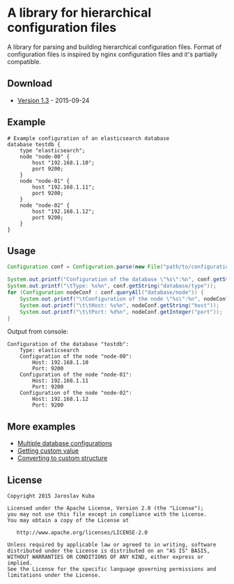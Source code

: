 # A library for hierarchical configuration files

A library for parsing and building hierarchical configuration files. Format of
configuration files is inspired by nginx configuration files and it's partially
compatible.

## Download

* [Version 1.3](https://github.com/twoleds/configuration/blob/1.3/dist/twoleds-configuration-1.3.jar?raw=true) - 2015-09-24

## Example
```
# Example configuration of an elasticsearch database
database testdb {
    type "elasticsearch";
    node "node-00" {
        host "192.168.1.10";
        port 9200;
    }
    node "node-01" {
        host "192.168.1.11";
        port 9200;
    }
    node "node-02" {
        host "192.168.1.12";
        port 9200;
    }
}
```

## Usage
```java
Configuration conf = Configuration.parse(new File("path/to/configuration/file"));

System.out.printf("Configuration of the database \"%s\":%n", conf.getString("database"));
System.out.printf("\tType: %s%n", conf.getString("database/type"));
for (Configuration nodeConf : conf.queryAll("database/node")) {
    System.out.printf("\tConfiguration of the node \"%s\":%n", nodeConf.getString());
    System.out.printf("\t\tHost: %s%n", nodeConf.getString("host"));
    System.out.printf("\t\tPort: %d%n", nodeConf.getInteger("port"));
}
```

Output from console:
```
Configuration of the database "testdb":
    Type: elasticsearch
    Configuration of the node "node-00":
        Host: 192.168.1.10
        Port: 9200
    Configuration of the node "node-01":
        Host: 192.168.1.11
        Port: 9200
    Configuration of the node "node-02":
        Host: 192.168.1.12
        Port: 9200
```

## More examples
* [Multiple database configurations](doc/example-1.md)
* [Getting custom value](doc/example-2.md)
* [Converting to custom structure](doc/example-3.md)

## License
```
Copyright 2015 Jaroslav Kuba

Licensed under the Apache License, Version 2.0 (the "License");
you may not use this file except in compliance with the License.
You may obtain a copy of the License at

   http://www.apache.org/licenses/LICENSE-2.0

Unless required by applicable law or agreed to in writing, software
distributed under the License is distributed on an "AS IS" BASIS,
WITHOUT WARRANTIES OR CONDITIONS OF ANY KIND, either express or implied.
See the License for the specific language governing permissions and
limitations under the License.
```
